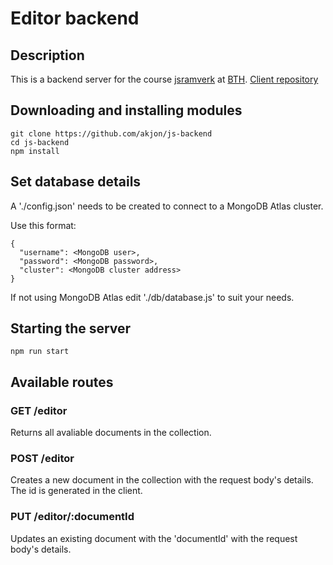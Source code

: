 # Editor backend

## Description

This is a backend server for the course [jsramverk](https://jsramverk.se) at [BTH](https://www.bth.se).
[Client repository](https://https://github.com/akjon/js-frontend)

## Downloading and installing modules

```
git clone https://github.com/akjon/js-backend
cd js-backend
npm install
```

## Set database details

A './config.json' needs to be created to connect to a MongoDB Atlas cluster.

Use this format:

```
{
  "username": <MongoDB user>,
  "password": <MongoDB password>,
  "cluster": <MongoDB cluster address>
}
```

If not using MongoDB Atlas edit './db/database.js' to suit your needs.

## Starting the server

```
npm run start
```

## Available routes

### GET /editor

Returns all avaliable documents in the collection.

### POST /editor

Creates a new document in the collection with the request body's details. The id is generated in the client.

### PUT /editor/:documentId

Updates an existing document with the 'documentId' with the request body's details.
